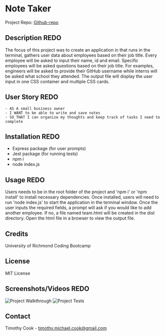


# Note Taker

Project Repo: [Github-repo](https://github.com/timothymichaelcook/11_Note_Taker_Express)


## Description REDO

The focus of this project was to create an application in that runs in the terminal, gathers user data about employees based on their job title. Every employee will be asked to input their name, id and email. Specific employees will be asked questions based on their job title. For examples, engineers will be asked to provide their GitHub username while interns will be asked what school they attended. The output file will display the user input in one CSS container and multiple CSS cards.

## User Story REDO

```
- AS A small business owner
- I WANT to be able to write and save notes
- SO THAT I can organize my thoughts and keep track of tasks I need to complete
```

## Installation REDO

- Express package (for user prompts)
- Jest package (for running tests)
- npm i
- node index.js

## Usage REDO

Users needs to be in the root folder of the project and 'npm i' or 'npm install' to install necessary dependencies. Once installed, users will need to run 'node index.js' to start the application in the terminal window. Once the user inputs the required fields, a prompt will ask if you would like to add another employee. If no, a file named team.html will be created in the dist directory. Open the html file in a browser to view the output file.

## Credits

University of Richmond Coding Bootcamp

## License

MIT License

## Screenshots/Videos REDO

![Project Walkthrough](./assets/challenge_10_walkthrough.gif)
![Project Tests](./assets/challenge_10_test.gif)

## Contact
Timothy Cook - timothy.michael.cook@gmail.com
